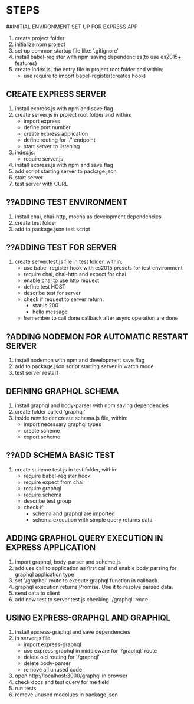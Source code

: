 # STEPS

##﻿INITIAL ENVIRONMENT SET UP FOR EXPRESS APP

1. create project folder
2. initialize npm project
3. set up common startup file like: '.gitignore'
4. install babel-register with npm saving dependencies(to use es2015+ features)
5. create index.js, the entry file in project root folder and within:
	* use require to import babel-register(creates hook)

## CREATE EXPRESS SERVER

1. install express.js with npm and save flag
2. create server.js in project root folder and within:
	* import express
	* define port number
	* create express application
	* define routing for '/' endpoint
	* start server to listening
3. index.js:
	* require server.js
4. install express.js with npm and save flag
5. add script starting server to package.json
6. start server
7. test server with CURL

## ??ADDING TEST ENVIRONMENT

1. install chai, chai-http, mocha as development dependencies
2. create test folder
3. add to package.json test script

## ??ADDING TEST FOR SERVER

1. create server.test.js file in test folder, within:
    * use babel-register hook with es2015 presets for test environment
    * require chai, chai-http and expect for chai
    * enable chai to use http request
    * define test HOST
    * describe test for server
    * check if request to server return:
        * status 200
        * hello message
    * !remember to call done callback after async operation are done

## ?ADDING NODEMON FOR AUTOMATIC RESTART SERVER

1. install nodemon with npm and development save flag
2. add to package.json script starting server in watch mode
3. test server restart

## DEFINING GRAPHQL SCHEMA

1. install graphql and body-parser with npm saving dependencies
2. create folder called 'graphql'
3. inside new folder create schema.js file, within:
	* import necessary graphql types
	* create scheme
	* export scheme

## ??ADD SCHEMA BASIC TEST

1. create scheme.test.js in test folder, within:
    * require babel-register hook
    * require expect from chai
    * require graphql
    * require schema
    * describe test group
    * check if:
        * schema and graphql are imported
        * schema execution with simple query returns data

## ADDING GRAPHQL QUERY EXECUTION IN EXPRESS APPLICATION

1. import graphql, body-parser and scheme.js
2. add use call to application as first call and enable body parsing for graphql application type
3. set '/graphql' route to execute graphql function in callback.
4. graphql execution returns Promise. Use it to resolve parsed data.
5. send data to client
6. add new test to server.test.js checking '/graphql' route

## USING EXPRESS-GRAPHQL AND GRAPHIQL

1. install epxress-graphql and save dependencies
2. in server.js file:
    * import express-graphql
    * use express-graphql in middleware for '/graphql' route
    * delete old routing for '/graphql'
    * delete body-parser
    * remove all unused code
3. open http://localhost:3000/graphql in browser
4. check docs and test query for me field
5. run tests
6. remove unused modolues in package.json
